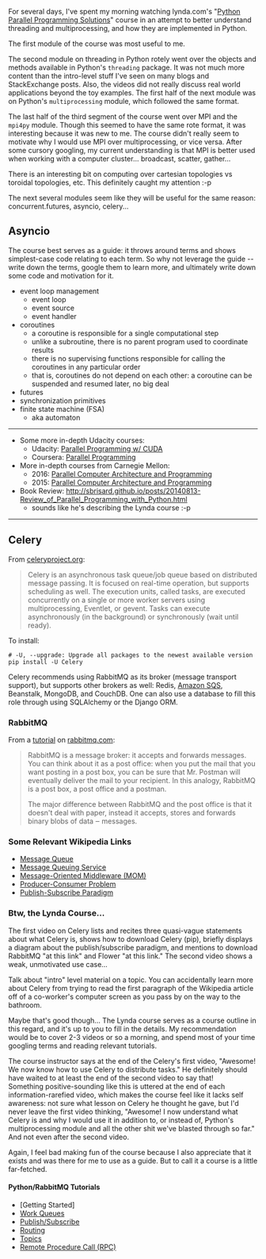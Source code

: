For several days, I've spent my morning watching lynda.com's 
"[Python Parallel Programming Solutions](https://www.lynda.com/Python-tutorials/Python-Parallel-Programming-Solutions/604237-2.html)" 
course in an attempt to better understand threading and multiprocessing, and how they are implemented in
Python.  

The first module of the course was most useful to me.

The second module on threading in Python rotely went over the objects and methods available in
Python's `threading` package.  It was not much more content than the intro-level stuff I've seen
on many blogs and StackExchange posts.  Also, the videos did not really discuss real world
applications beyond the toy examples.  The first half of the next module was on Python's
`multiprocessing` module, which followed the same format.

The last half of the third segment of the course went over MPI and the `mpi4py` module.  Though
this seemed to have the same rote format, it was interesting because it was new to me.  The course
didn't really seem to motivate why I would use MPI over multiprocessing, or vice versa.  After
some cursory googling, my current understanding is that MPI is better used when working with a
computer cluster... broadcast, scatter, gather...

There is an interesting bit on computing over cartesian topologies vs toroidal topologies, etc. This
definitely caught my attention :-p

The next several modules seem like they will be useful for the same reason: concurrent.futures,
asyncio, celery...


## Asyncio
The course best serves as a guide: it throws around terms and shows simplest-case code relating to
each term.  So why not leverage the guide -- write down the terms, google them to learn more, and
ultimately write down some code and motivation for it.

* event loop management
  - event loop
  - event source
  - event handler
* coroutines
  - a coroutine is responsible for a single computational step
  - unlike a subroutine, there is no parent program used to coordinate results
  - there is no supervising functions responsible for calling the coroutines in any particular order
  - that is, coroutines do not depend on each other: a coroutine can be suspended and resumed later, no big deal
* futures
* synchronization primitives
* finite state machine (FSA)
  - aka automaton

---------------------------------

* Some more in-depth Udacity courses:
  - Udacity: [Parallel Programming w/ CUDA](https://www.udacity.com/course/intro-to-parallel-programming--cs344)
  - Coursera: [Parallel Programming](https://www.coursera.org/learn/parprog1)
* More in-depth courses from Carnegie Mellon: 
  - 2016: [Parallel Computer Architecture and Programming](https://scs.hosted.panopto.com/Panopto/Pages/Sessions/List.aspx#folderID=%22a5862643-2416-49ef-b46b-13465d1b6df0%22)
  - 2015: [Parallel Computer Architecture and Programming](https://scs.hosted.panopto.com/Panopto/Pages/Sessions/List.aspx#folderID=%22f62c2297-de88-4e63-aff2-06641fa25e98%22)
* Book Review: http://sbrisard.github.io/posts/20140813-Review_of_Parallel_Programming_with_Python.html
  - sounds like he's describing the Lynda course :-p

-------------------------

## Celery
From [celeryproject.org](http://www.celeryproject.org):
> Celery is an asynchronous task queue/job queue based on distributed message passing.	It is 
> focused on real-time operation, but supports scheduling as well. The execution units, called tasks, are 
> executed concurrently on a single or more worker servers using multiprocessing, Eventlet,	or 
> gevent. Tasks can execute asynchronously (in the background) or synchronously (wait until ready).

To install:
```
# -U, --upgrade: Upgrade all packages to the newest available version
pip install -U Celery
```

Celery recommends using RabbitMQ as its broker (message transport support), but supports other brokers 
as well: Redis, [Amazon SQS](https://aws.amazon.com/sqs/), Beanstalk, MongoDB, and CouchDB.  One can also use a database to fill this role 
through using SQLAlchemy or the Django ORM. 

### RabbitMQ
From a [tutorial](https://www.rabbitmq.com/tutorials/tutorial-one-python.html) on [rabbitmq.com](https://www.rabbitmq.com):
> RabbitMQ is a message broker: it accepts and forwards messages. You can think about it as a post office: when you 
> put the mail that you want posting in a post box, you can be sure that Mr. Postman will eventually deliver the 
> mail to your recipient. In this analogy, RabbitMQ is a post box, a post office and a postman.
>
> The major difference between RabbitMQ and the post office is that it doesn't deal with paper, instead it accepts, 
> stores and forwards binary blobs of data ‒ messages.


### Some Relevant Wikipedia Links
* [Message Queue](https://en.wikipedia.org/wiki/Message_queue)
* [Message Queuing Service](https://en.wikipedia.org/wiki/Message_queuing_service)
* [Message-Oriented Middleware (MOM)](https://en.wikipedia.org/wiki/Message-oriented_middleware)
* [Producer-Consumer Problem](https://en.wikipedia.org/wiki/Producer%E2%80%93consumer_problem)
* [Publish-Subscribe Paradigm](https://en.wikipedia.org/wiki/Publish%E2%80%93subscribe_pattern)


### Btw, the Lynda Course...
The first video on Celery lists and recites three quasi-vague statements about what Celery is,
shows how to download Celery (pip),  briefly displays a diagram about the publish/subscribe paradigm,
and mentions to download RabbitMQ "at this link" and Flower "at this link."  The second video 
shows a weak, unmotivated use case...  

Talk about "intro" level material on a topic.  You can accidentally learn
more about Celery from trying to read the first paragraph of the Wikipedia article off of a co-worker's computer 
screen as you pass by on the way to the bathroom.  

Maybe that's good though...  The Lynda course serves as a course outline in this regard, and it's up to 
you to fill in the details.  My recommendation would be to cover 2-3 videos or so
a morning, and spend most of your time googling terms and reading relevant tutorials.  

The course instructor says at the end of the Celery's first video, "Awesome! We now know how to use Celery to distribute
tasks." He definitely should have waited to at least the end of the second video to say that!  
Something positive-sounding like this is uttered at the end of each information-rarefied video, which makes the course
feel like it lacks self awareness: not sure what lesson on Celery he thought he gave, but I'd never leave
the first video thinking, "Awesome! I now understand what Celery is and why I would use it in addition to, or instead of,
Python's multiprocessing module and all the other shit we've blasted through so far." And not even after the second video.

Again, I feel bad making fun of the course because I also appreciate that it exists and was there for me to use 
as a guide.  But to call it a course is a little far-fetched.







#### Python/RabbitMQ Tutorials
* [Getting Started]
* [Work Queues](https://www.rabbitmq.com/tutorials/tutorial-two-python.html)
* [Publish/Subscribe](https://www.rabbitmq.com/tutorials/tutorial-three-python.html)
* [Routing](https://www.rabbitmq.com/tutorials/tutorial-four-python.html)
* [Topics](https://www.rabbitmq.com/tutorials/tutorial-five-python.html)
* [Remote Procedure Call (RPC)](https://www.rabbitmq.com/tutorials/tutorial-six-python.html)
